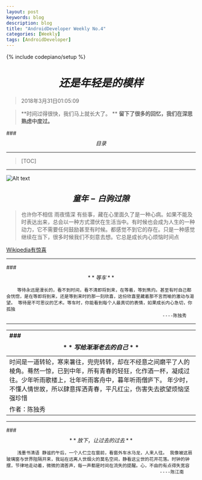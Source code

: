```yaml
---
layout: post
keywords: blog
description: blog
title: "AndroidDeveloper Weekly No.4"
categories: [Weekly]
tags: [AndroidDeveloper]
---
```

{% include codepiano/setup %}
# $$还是年轻是的模样$$

                                                          

 >2018年3月31日01:05:09





>**时间过得很快，我们马上就长大了。 **
>**留下了很多的回忆，我们在深思熟虑中度过。**


###$$目录$$

-------------
>[TOC]

-------------
![Alt text](./微信图片_20180121144357.jpg)



## $$童年-白驹过隙$$

> 也许你不相信
> 雨夜情深 有些事，藏在心里面久了是一种心病。如果不能及时表达出来，总会以一种方式潜伏在生活当中。有时候也会成为人生的一种动力，它不需要任何鼓励甚至有时候。都感觉不到它的存在。只是一种感觉继续在当下，很多时候我们不刻意去想。它总是成长内心烦恼时间点

 [Wikipedia有惊喜](http://www.chenjiangnan.top)
 
----------

###$$**等车**$$
``` 
    等待永远是漫长的，看不到时间，看不清即将到来，在等着，等到焦灼。甚至有时自己都会恍惚，是在等即将到来，还是等到来时的那一刻欣喜，这份欣喜里藏着那不言而喻的激动与渴望。 等待是不可思议的艺术。等车时，你能看到每个人最真切的表情，如果成长内心急切，你孤独
                                                          ----陈独秀
```
-------------
| ###$$**写给渐渐老去的自己 **$$ |
| :-------- | 
| 时间是一道转轮，寒来暑往，兜兜转转，却在不经意之间磨平了人的棱角。蓦然一惊，已到中年，所有青春的轻狂，化作酒一杯，凝成过往。少年听雨歌楼上，壮年听雨客舟中，暮年听雨僧庐下。 年少时，不懂人情世故，所以肆意挥洒青春，平凡红尘，伤害失去欲望烦恼坚强珍惜 |
| 作者：陈独秀 |


-------------
###$$ **放下，让过去的过去**$$

```
    浅墨书清语 静谧的午后，一个人伫立在窗前，看窗外车水马龙，人来人往。 我像被这扇玻璃窗与世界阻隔开来，我站在远离人世烟火的莫名空间，静看这尘世的花开花落。时钟的钟摆，节律地走动着，微微的滴答声，每一声都是时间在流失的提醒。心，不由的有点得失宽容
														 ----陈江南
```








